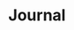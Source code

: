 ---
title: Journal
type: docs
bookToc: false
summary: "A place to collect thoughts on topics that matter to me."
---